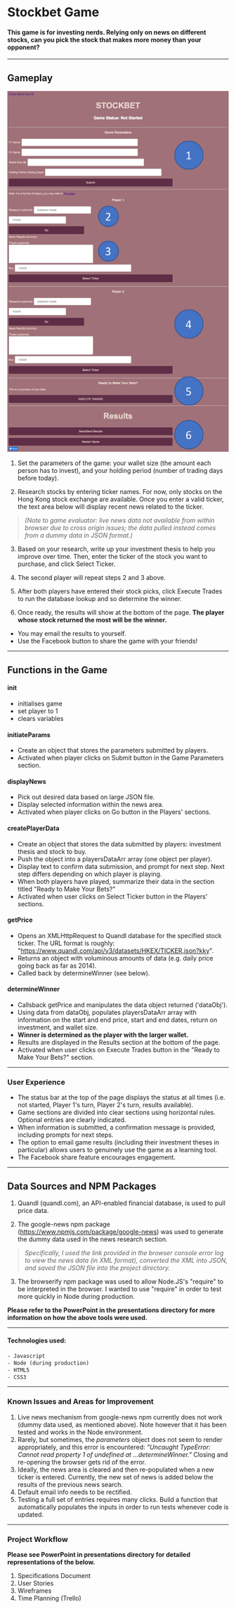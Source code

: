 # Stockbet Game

#### This game is for investing nerds. Relying only on news on different stocks, can you pick the stock that makes more money than your opponent?

---
## Gameplay

![screencap](https://github.com/mmmlll/p1_stockbet/blob/master/images/screencapture.png?raw=true)

1. Set the parameters of the game: your wallet size (the amount each person has to invest), and your holding period (number of trading days before today).

2. Research stocks by entering ticker names. For now, only stocks on the Hong Kong stock exchange are available. Once you enter a valid ticker, the text area below will display recent news related to the ticker.

> _(Note to game evaluator: live news data not available from within browser due to cross origin issues; the data pulled instead comes from a dummy data in JSON format.)_

3. Based on your research, write up your investment thesis to help you improve over time. Then, enter the ticker of the stock you want to purchase, and click Select Ticker.

4. The second player will repeat steps 2 and 3 above.

5. After both players have entered their stock picks, click Execute Trades to run the database lookup and so determine the winner.

6. Once ready, the results will show at the bottom of the page. __The player whose stock returned the most will be the winner.__
* You may email the results to yourself.
* Use the Facebook button to share the game with your friends!

---

## Functions in the Game

#### init
* initialises game
* set player to 1
* clears variables

#### initiateParams
* Create an object that stores the parameters submitted by players.
* Activated when player clicks on Submit button in the Game Parameters section.

#### displayNews
* Pick out desired data based on large JSON file.
* Display selected information within the news area.
* Activated when player clicks on Go button in the Players' sections.

#### createPlayerData
* Create an object that stores the data submitted by players: investment thesis and stock to buy.
* Push the object into a playersDataArr array (one object per player).
* Display text to confirm data submission, and prompt for next step. Next step differs depending on which player is playing.
* When both players have played, summarize their data in the section titled "Ready to Make Your Bets?"
* Activated when user clicks on Select Ticker button in the Players' sections.

#### getPrice
* Opens an XMLHttpRequest to Quandl database for the specified stock ticker. The URL format is roughly: "https://www.quandl.com/api/v3/datasets/HKEX/TICKER.json?kky".
* Returns an object with voluminous amounts of data (e.g. daily price going back as far as 2014).
* Called back by determineWinner (see below).

#### determineWinner
* Callsback getPrice and manipulates the data object returned ('dataObj').
* Using data from dataObj, populates playersDataArr array with information on the start and end price, start and end dates, return on investment, and wallet size.
* __Winner is determined as the player with the larger wallet.__
* Results are displayed in the Results section at the bottom of the page.
* Activated when user clicks on Execute Trades button in the "Ready to Make Your Bets?" section.

---

### User Experience

* The status bar at the top of the page displays the status at all times (i.e. not started, Player 1's turn, Player 2's turn, results available).
* Game sections are divided into clear sections using horizontal rules. Optional entries are clearly indicated.
* When information is submitted, a confirmation message is provided, including prompts for next steps.
* The option to email game results (including their investment theses in particular) allows users to genuinely use the game as a learning tool.
* The Facebook share feature encourages engagement.

---

## Data Sources and NPM Packages

1. Quandl (quandl.com), an API-enabled financial database, is used to pull price data.

2. The google-news npm package (https://www.npmjs.com/package/google-news) was used to generate the dummy data used in the news research section.
>_Specifically, I used the link provided in the browser console error log to view the news data (in XML format), converted the XML into JSON, and saved the JSON file into the project directory._

3. The browserify npm package was used to allow Node.JS's "require" to be interpreted in the browser. I wanted to use "require" in order to test more quickly in Node during production.

__Please refer to the PowerPoint in the presentations directory for more information on how the above tools were used.__

___

#### Technologies used:
```
- Javascript
- Node (during production)
- HTML5
- CSS3
```

---

### Known Issues and Areas for Improvement

1. Live news mechanism from google-news npm currently does not work (dummy data used, as mentioned above). Note however that it has been tested and works in the Node environment.
2. Rarely, but sometimes, the _parameters_ object does not seem to render appropriately, and this error is encountered: _"Uncaught TypeError: Cannot read property 1 of undefined at ...determineWinner."_ Closing and re-opening the browser gets rid of the error.
3. Ideally, the news area is cleared and then re-populated when a new ticker is entered. Currently, the new set of news is added below the results of the previous news search.
4. Default email info needs to be rectified.
5. Testing a full set of entries requires many clicks. Build a function that automatically populates the inputs in order to run tests whenever code is updated.

---

### Project Workflow

__Please see PowerPoint in presentations directory for detailed representations of the below.__
1. Specifications Document
2. User Stories
3. Wireframes
4. Time Planning (Trello)
